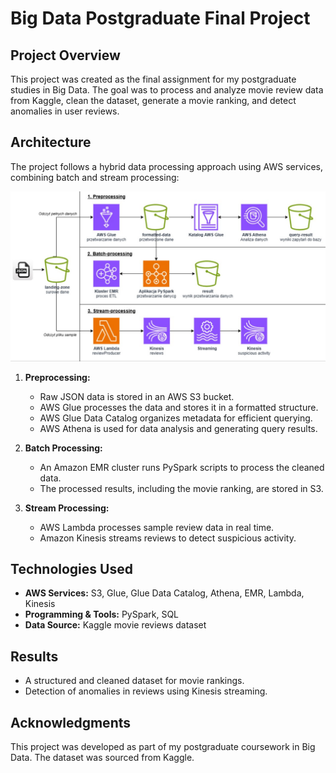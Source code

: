 # Big Data Postgraduate Final Project

## Project Overview
This project was created as the final assignment for my postgraduate studies in Big Data. The goal was to process and analyze movie review data from Kaggle, clean the dataset, generate a movie ranking, and detect anomalies in user reviews.

## Architecture
The project follows a hybrid data processing approach using AWS services, combining batch and stream processing:

![Project Architecture](./images/image.jpg)

1. **Preprocessing:**
   - Raw JSON data is stored in an AWS S3 bucket.
   - AWS Glue processes the data and stores it in a formatted structure.
   - AWS Glue Data Catalog organizes metadata for efficient querying.
   - AWS Athena is used for data analysis and generating query results.

2. **Batch Processing:**
   - An Amazon EMR cluster runs PySpark scripts to process the cleaned data.
   - The processed results, including the movie ranking, are stored in S3.

3. **Stream Processing:**
   - AWS Lambda processes sample review data in real time.
   - Amazon Kinesis streams reviews to detect suspicious activity.

## Technologies Used
- **AWS Services:** S3, Glue, Glue Data Catalog, Athena, EMR, Lambda, Kinesis
- **Programming & Tools:** PySpark, SQL
- **Data Source:** Kaggle movie reviews dataset

## Results
- A structured and cleaned dataset for movie rankings.
- Detection of anomalies in reviews using Kinesis streaming.

## Acknowledgments
This project was developed as part of my postgraduate coursework in Big Data. The dataset was sourced from Kaggle.

